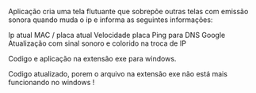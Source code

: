 Aplicação cria uma tela flutuante que sobrepõe outras telas com emissão sonora quando muda o ip e informa as seguintes informações:

Ip atual
MAC / placa atual
Velocidade placa
Ping para DNS Google
Atualização com sinal sonoro e colorido na troca de IP

Codigo e aplicação na extensão exe para windows.


Codigo atualizado, porem o arquivo na extensão exe não está mais funcionando no windows !
